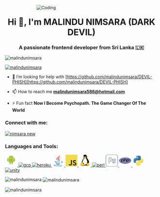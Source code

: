 <img align="right" alt="Coding" width="400" src="https://camo.githubusercontent.com/d219666d6b0e00b0402507774c605aeb2ec85ac68ec503c525b3cd1666a03fef/68747470733a2f2f6d656469612e67697068792e636f6d2f6d656469612f30594c4d4e596d47794d6663715258316a312f736f757263652e676966">
 <h1 align="center">Hi 👋, I'm MALINDU NIMSARA (DARK DEVIL)</h1>
<h3 align="center">A passionate frontend developer from Sri Lanka 🇱🇰</h3>

<p align="left"> <img src="https://komarev.com/ghpvc/?username=malindunimsara&label=Profile%20views&color=0e75b6&style=flat" alt="malindunimsara" /> </p>

<p align="left"> <a href="https://github.com/ryo-ma/github-profile-trophy"><img src="https://github-profile-trophy.vercel.app/?username=malindunimsara" alt="malindunimsara" /></a> </p>

- 🤝 I’m looking for help with [https://github.com/malindunimsara/DEVIL-PHISH](https://github.com/malindunimsara/DEVIL-PHISH)

- 📫 How to reach me **malindunimsara586@hotmail.com**

- ⚡ Fun fact **Now I Become Psychopath. The Game Changer Of The World**

<h3 align="left">Connect with me:</h3>
<p align="left">
<a href="https://www.facebook.com/profile.php?id=100075309916172" target="blank"><img align="center" src="https://raw.githubusercontent.com/rahuldkjain/github-profile-readme-generator/master/src/images/icons/Social/facebook.svg" alt="nimsara new" height="30" width="40" /></a>
</p>

<h3 align="left">Languages and Tools:</h3>
<p align="left"> <a href="https://developer.android.com" target="_blank" rel="noreferrer"> <img src="https://raw.githubusercontent.com/devicons/devicon/master/icons/android/android-original-wordmark.svg" alt="android" width="40" height="40"/> </a> <a href="https://cloud.google.com" target="_blank" rel="noreferrer"> <img src="https://www.vectorlogo.zone/logos/google_cloud/google_cloud-icon.svg" alt="gcp" width="40" height="40"/> </a> <a href="https://heroku.com" target="_blank" rel="noreferrer"> <img src="https://www.vectorlogo.zone/logos/heroku/heroku-icon.svg" alt="heroku" width="40" height="40"/> </a> <a href="https://www.java.com" target="_blank" rel="noreferrer"> <img src="https://raw.githubusercontent.com/devicons/devicon/master/icons/java/java-original.svg" alt="java" width="40" height="40"/> </a> <a href="https://developer.mozilla.org/en-US/docs/Web/JavaScript" target="_blank" rel="noreferrer"> <img src="https://raw.githubusercontent.com/devicons/devicon/master/icons/javascript/javascript-original.svg" alt="javascript" width="40" height="40"/> </a> <a href="https://www.linux.org/" target="_blank" rel="noreferrer"> <img src="https://raw.githubusercontent.com/devicons/devicon/master/icons/linux/linux-original.svg" alt="linux" width="40" height="40"/> </a> <a href="https://www.perl.org/" target="_blank" rel="noreferrer"> <img src="https://api.iconify.design/logos-perl.svg" alt="perl" width="40" height="40"/> </a> <a href="https://www.photoshop.com/en" target="_blank" rel="noreferrer"> <img src="https://raw.githubusercontent.com/devicons/devicon/master/icons/photoshop/photoshop-line.svg" alt="photoshop" width="40" height="40"/> </a> <a href="https://www.php.net" target="_blank" rel="noreferrer"> <img src="https://raw.githubusercontent.com/devicons/devicon/master/icons/php/php-original.svg" alt="php" width="40" height="40"/> </a> <a href="https://www.python.org" target="_blank" rel="noreferrer"> <img src="https://raw.githubusercontent.com/devicons/devicon/master/icons/python/python-original.svg" alt="python" width="40" height="40"/> </a>  </a> <a href="https://unity.com/" target="_blank" rel="noreferrer"> <img src="https://www.vectorlogo.zone/logos/unity3d/unity3d-icon.svg" alt="unity" width="40" height="40"/> </a>  </p>

<p><img align="left" src="https://github-readme-stats.vercel.app/api/top-langs?username=malindunimsara&show_icons=true&locale=en&layout=compact" alt="malindunimsara" /></p>

<p>&nbsp;<img align="center" src="https://github-readme-stats.vercel.app/api?username=malindunimsara&show_icons=true&locale=en" alt="malindunimsara" /></p>

<p><img align="center" src="https://github-readme-streak-stats.herokuapp.com/?user=malindunimsara&" alt="malindunimsara" /></p>


